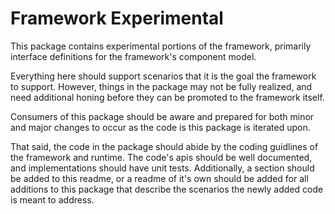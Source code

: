 # Framework Experimental

This package contains experimental portions of the framework, primarily interface definitions for the framework's component model.

Everything here should support scenarios that it is the goal the framework to support. However, things in the package may not be fully realized, and need additional honing before they can be promoted to the framework itself.

Consumers of this package should be aware and prepared for both minor and major changes to occur as the code is this package is iterated upon.

That said, the code in the package should abide by the coding guidlines of the framework and runtime. The code's apis should be well documented, and implementations should have unit tests. Additionally, a section should be added to this readme, or a readme of it's own should be added for all additions to this package that describe the scenarios the newly added code is meant to address.